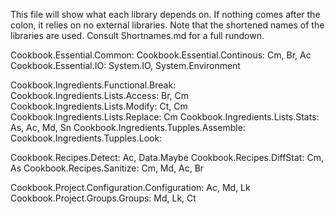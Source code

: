 This file will show what each library depends on. If nothing comes after the colon, it relies on no external libraries. Note that the shortened names of the libraries are used. Consult Shortnames.md for a full rundown.

Cookbook.Essential.Common:
Cookbook.Essential.Continous: Cm, Br, Ac
Cookbook.Essential.IO:  System.IO, System.Environment

Cookbook.Ingredients.Functional.Break:
Cookbook.Ingredients.Lists.Access: Br, Cm
Cookbook.Ingredients.Lists.Modify: Ct, Cm
Cookbook.Ingredients.Lists.Replace: Cm
Cookbook.Ingredients.Lists.Stats: As, Ac, Md, Sn
Cookbook.Ingredients.Tupples.Assemble:
Cookbook.Ingredients.Tupples.Look:

Cookbook.Recipes.Detect: Ac, Data.Maybe
Cookbook.Recipes.DiffStat: Cm, As
Cookbook.Recipes.Sanitize: Cm, Md, Ac, Br

Cookbook.Project.Configuration.Configuration: Ac, Md, Lk
Cookbook.Project.Groups.Groups: Md, Lk, Ct
